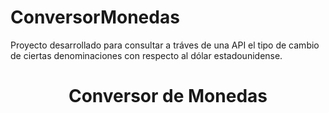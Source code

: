 # ConversorMonedas
Proyecto desarrollado para consultar a tráves de una API el tipo de cambio de ciertas denominaciones con respecto al dólar estadounidense.

<h1 align="center"> Conversor de Monedas </h1>
